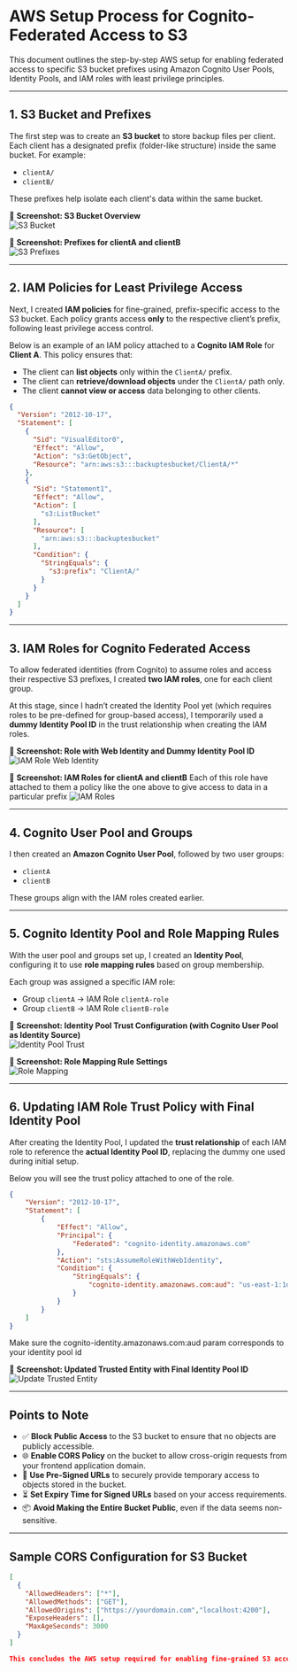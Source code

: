 # AWS Setup Process for Cognito-Federated Access to S3

This document outlines the step-by-step AWS setup for enabling federated access to specific S3 bucket prefixes using Amazon Cognito User Pools, Identity Pools, and IAM roles with least privilege principles.

---

## 1. S3 Bucket and Prefixes

The first step was to create an **S3 bucket** to store backup files per client. Each client has a designated prefix (folder-like structure) inside the same bucket. For example:

- `clientA/`
- `clientB/`

These prefixes help isolate each client's data within the same bucket.

📸 **Screenshot: S3 Bucket Overview**  
![S3 Bucket](https://github.com/kamdem-arielle/aws-cognito-s3-multitenant-access-app/blob/b0f27c47c7f9edb07c682f9d9de21eb906c6d7d2/images/image%20(1).png)

📸 **Screenshot: Prefixes for clientA and clientB**  
![S3 Prefixes](https://github.com/kamdem-arielle/aws-cognito-s3-multitenant-access-app/blob/5bb21ba591534d24a9c6484dfcfa4503ee1d87a5/images/image%20(9).png)

---

## 2. IAM Policies for Least Privilege Access

Next, I created **IAM policies** for fine-grained, prefix-specific access to the S3 bucket. Each policy grants access **only** to the respective client’s prefix, following least privilege access control.

Below is an example of an IAM policy attached to a **Cognito IAM Role** for **Client A**. This policy ensures that:

- The client can **list objects** only within the `ClientA/` prefix.
- The client can **retrieve/download objects** under the `ClientA/` path only.
- The client **cannot view or access** data belonging to other clients.

```json
{
  "Version": "2012-10-17",
  "Statement": [
    {
      "Sid": "VisualEditor0",
      "Effect": "Allow",
      "Action": "s3:GetObject",
      "Resource": "arn:aws:s3:::backuptesbucket/ClientA/*"
    },
    {
      "Sid": "Statement1",
      "Effect": "Allow",
      "Action": [
        "s3:ListBucket"
      ],
      "Resource": [
        "arn:aws:s3:::backuptesbucket"
      ],
      "Condition": {
        "StringEquals": {
          "s3:prefix": "ClientA/"
        }
      }
    }
  ]
}

```
---

## 3. IAM Roles for Cognito Federated Access

To allow federated identities (from Cognito) to assume roles and access their respective S3 prefixes, I created **two IAM roles**, one for each client group.

At this stage, since I hadn’t created the Identity Pool yet (which requires roles to be pre-defined for group-based access), I temporarily used a **dummy Identity Pool ID** in the trust relationship when creating the IAM roles.

📸 **Screenshot: Role with Web Identity and Dummy Identity Pool ID**  
![IAM Role Web Identity](https://github.com/kamdem-arielle/aws-cognito-s3-multitenant-access-app/blob/b0f27c47c7f9edb07c682f9d9de21eb906c6d7d2/images/image.png)

📸 **Screenshot: IAM Roles for clientA and clientB**
Each of this role have attached to them a policy like the one above to give access to data in a particular prefix
![IAM Roles](https://github.com/kamdem-arielle/aws-cognito-s3-multitenant-access-app/blob/5bb21ba591534d24a9c6484dfcfa4503ee1d87a5/images/image%20(10).png)

---

## 4. Cognito User Pool and Groups

I then created an **Amazon Cognito User Pool**, followed by two user groups:

- `clientA`
- `clientB`

These groups align with the IAM roles created earlier.

---

## 5. Cognito Identity Pool and Role Mapping Rules

With the user pool and groups set up, I created an **Identity Pool**, configuring it to use **role mapping rules** based on group membership.

Each group was assigned a specific IAM role:

- Group `clientA` → IAM Role `clientA-role`
- Group `clientB` → IAM Role `clientB-role`

📸 **Screenshot: Identity Pool Trust Configuration (with Cognito User Pool as Identity Source)**  
![Identity Pool Trust](https://github.com/kamdem-arielle/aws-cognito-s3-multitenant-access-app/blob/b0f27c47c7f9edb07c682f9d9de21eb906c6d7d2/images/image%20(4).png)

📸 **Screenshot: Role Mapping Rule Settings**  
![Role Mapping](https://github.com/kamdem-arielle/aws-cognito-s3-multitenant-access-app/blob/b0f27c47c7f9edb07c682f9d9de21eb906c6d7d2/images/image%20(5).png)

---

## 6. Updating IAM Role Trust Policy with Final Identity Pool

After creating the Identity Pool, I updated the **trust relationship** of each IAM role to reference the **actual Identity Pool ID**, replacing the dummy one used during initial setup.

Below you will see  the trust policy attached to one of the role.
```json
{
    "Version": "2012-10-17",
    "Statement": [
        {
            "Effect": "Allow",
            "Principal": {
                "Federated": "cognito-identity.amazonaws.com"
            },
            "Action": "sts:AssumeRoleWithWebIdentity",
            "Condition": {
                "StringEquals": {
                    "cognito-identity.amazonaws.com:aud": "us-east-1:1ded7e88-eefe-474e-a33e-6ccaf5350bbc"
                }
            }
        }
    ]
}
```
Make sure the cognito-identity.amazonaws.com:aud param corresponds to your identity pool id

📸 **Screenshot: Updated Trusted Entity with Final Identity Pool ID**  
![Update Trusted Entity](https://github.com/kamdem-arielle/aws-cognito-s3-multitenant-access-app/blob/b0f27c47c7f9edb07c682f9d9de21eb906c6d7d2/images/image%20(8).png)

---

## Points to Note

- ✅ **Block Public Access** to the S3 bucket to ensure that no objects are publicly accessible.
- 🌐 **Enable CORS Policy** on the bucket to allow cross-origin requests from your frontend application domain.
- 🔐 **Use Pre-Signed URLs** to securely provide temporary access to objects stored in the bucket.
- ⏳ **Set Expiry Time for Signed URLs** based on your access requirements.
- 📦 **Avoid Making the Entire Bucket Public**, even if the data seems non-sensitive.

---

## Sample CORS Configuration for S3 Bucket

```json
[
  {
    "AllowedHeaders": ["*"],
    "AllowedMethods": ["GET"],
    "AllowedOrigins": ["https://yourdomain.com","localhost:4200"],
    "ExposeHeaders": [],
    "MaxAgeSeconds": 3000
  }
]

This concludes the AWS setup required for enabling fine-grained S3 access using Cognito-authenticated Angular web clients.

